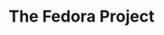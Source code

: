 ---
description: "The Fedora Project is a global partnership of free software community\
  \ members. The Fedora Project is sponsored by Red Hat, which invests in our infrastructure\
  \ and resources to encourage collaboration and incubate innovative new technologies.\
  \ They are developed in Fedora and produced under a free and open source license\
  \ from inception, so other free software communities and projects are free to study,\
  \ adapt, and modify them.\r\n\r\nFedora is a \uFEFFLinux-based operating system\
  \ that provides users with access to the latest free and open source software, in\
  \ a stable, secure, and easy to manage form. Fedora is the largest of many free\
  \ software creations of the Fedora Project."
layout: stand
logo: stands/the_fedora_project/logo.png
new_this_year: "The past year was quite challenging for the Fedora Project due to\
  \ the changes introduced by the COVID-19 outbreak, but we managed to deliver two\
  \ releases on time: Fedora 32 and Fedora 33. The greatest change in the past months\
  \ was the filesystem for desktop variants. BTRFS is from now on the default filesystem\
  \ for desktop variants. Also, Fedora IoT has been promoted to an Official Edition\
  \ alongside to Workstation and Server. Fedora\u2019s popularity among the tech community\
  \ did not go unnoticed by Lenovo and now Lenovo is shipping Fedora Workstation on\
  \ select laptop models. On the community side, our largest contributors conference\
  \ and other events managed to gather more attendees than ever before owing to the\
  \ conferences and gatherings being online."
showcase: The Fedora distribution is one of the most popular Linux distros with a
  plethora of users who use the OS for their day-to-day tasks. On the virtual booth,
  you will be able to meet some of the people who are mostly involved with the development
  of the OS. With the conference being online, the virtual booth will be is made up
  of developers, testers, and Fedora advocates from around the world who can help
  answer some of the most common questions and share with the attendees their knowledge.
  Additionally, we would love to hear your feedback on the latest advancements of
  Fedora and more specifically of Fedora 33.
themes:
- Operating systems
title: The Fedora Project
website: https://getfedora.org/
show_on_overview: true
chatroom: fedora
---
